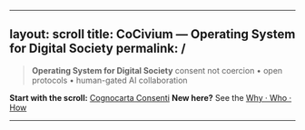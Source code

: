 <!-- status: stub; target: 150+ words -->
<!-- status: stub; target: 150+ words -->
<!-- status: stub; target: 150+ words -->
<!-- status: stub; target: 150+ words -->
<!-- status: stub; target: 150+ words -->
---
layout: scroll
title: CoCivium — Operating System for Digital Society
permalink: /
---

> **Operating System for Digital Society**
> consent not coercion • open protocols • human-gated AI collaboration

**Start with the scroll:** [Cognocarta Consenti](/scroll/Cognocarta_Consenti.md)
**New here?** See the [Why · Who · How](https://github.com/rickballard/CoCivium#why--who--how-30s)

---






